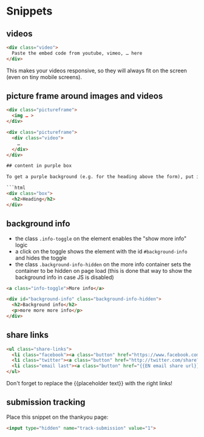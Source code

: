 # Snippets

## videos

```html
<div class="video">
  Paste the embed code from youtube, vimeo, … here
</div>
```

This makes your videos responsive, so they will always fit on the screen (even on tiny mobile screens).

## picture frame around images and videos

```html
<div class="pictureframe">
  <img … >
</div>
```

```html
<div class="pictureframe">
  <div class="video">
    …
  </div>
</div>

## content in purple box

To get a purple background (e.g. for the heading above the form), put its content in a div like this:

```html
<div class="box">
  <h2>Heading</h2>
</div>
```

## background info

* the class `.info-toggle` on the element enables the "show more info" logic
* a click on the toggle shows the element with the id `#background-info` and
  hides the toggle
* the class `.background-info-hidden` on the more info container sets the
  container to be hidden on page load (this is done that way to show the
  background info in case JS is disabled)

```html
<a class="info-toggle">More info</a>

<div id="background-info" class="background-info-hidden">
  <h2>Background info</h2>
  <p>more more more info</p>
</div>
```

## share links

```html
<ul class="share-links">
  <li class="facebook"><a class="button" href="https://www.facebook.com/sharer.php?u={{urlencoded url}}" title="Share this via Facebook!" target="_blank" data-share="facebook"><span>Facebook</span></a></li>
  <li class="twitter"><a class="button" href="http://twitter.com/share?text={{urlencoded share text}}&url={{urlencoded url}}" title="Share this via Twitter!" target="_blank" data-share="twitter"><span>Twitter</span></a></li>
  <li class="email last"><a class="button" href="{{EN email share url}}" title="Share this via E-Mail!" target="_blank" data-share="email"><span>E-Mail</span></a></li>
</ul>
```

Don't forget to replace the {{placeholder text}} with the right links!

## submission tracking

Place this snippet on the thankyou page:

```html
<input type="hidden" name="track-submission" value="1">
```
